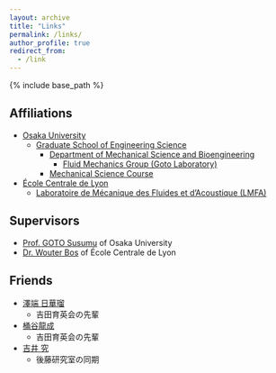 ```yaml
---
layout: archive
title: "Links"
permalink: /links/
author_profile: true
redirect_from:
  - /link
---
```


{% include base_path %}

## Affiliations

- [Osaka University](https://www.osaka-u.ac.jp/)
  - [Graduate School of Engineering Science](https://www.es.osaka-u.ac.jp/)
    - [Department of Mechanical Science and Bioengineering](http://www.me.es.osaka-u.ac.jp/msb/index.html)
      - [Fluid Mechanics Group (Goto Laboratory)](http://fm.me.es.osaka-u.ac.jp/)
    - [Mechanical Science Course](http://www.me.es.osaka-u.ac.jp/msc/index.html)
- [École Centrale de Lyon](https://www.ec-lyon.fr/)
  - [Laboratoire de Mécanique des Fluides et d’Acoustique (LMFA)](http://lmfa.ec-lyon.fr/)

## Supervisors

- [Prof. GOTO Susumu](http://fm.me.es.osaka-u.ac.jp/goto/) of Osaka University
- [Dr. Wouter Bos](http://lmfa.ec-lyon.fr/spip.php?article189) of École Centrale de Lyon

## Friends

- [澤端 日華瑠](https://hikaruri.jp/)
  - 吉田育英会の先輩
- [桶谷龍成](http://labusers.net/~oketani/)
  - 吉田育英会の先輩
- [吉井 究](https://qyoshii.github.io/)
  - 後藤研究室の同期
